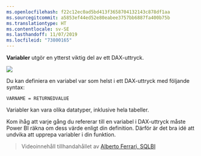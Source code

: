```yaml
---
ms.openlocfilehash: f22c12ec0ad5bd413f3658704132143c878df1aa
ms.sourcegitcommit: a5853ef44ed52e80eabee3757bb6887fa400b75b
ms.translationtype: HT
ms.contentlocale: sv-SE
ms.lasthandoff: 11/07/2019
ms.locfileid: "73800165"
---
```

**Variabler** utgör en ytterst viktig del av ett DAX-uttryck.

![](media/7-4-dax-expressions/dax-variables_1.png)

Du kan definiera en variabel var som helst i ett DAX-uttryck med följande syntax:

    VARNAME = RETURNEDVALUE

Variabler kan vara olika datatyper, inklusive hela tabeller.

Kom ihåg att varje gång du refererar till en variabel i DAX-uttryck måste Power BI räkna om dess värde enligt din definition. Därför är det bra idé att undvika att upprepa variabler i din funktion.

> Videoinnehåll tillhandahållet av [Alberto Ferrari, SQLBI](https://www.sqlbi.com/learning-dax)
> 
> 

